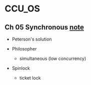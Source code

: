 # CCU_OS


## Ch 05 Synchronous [note](https://hackmd.io/@timm/S13-iz9w2)

* Peterson's solution

* Philosopher
    * simultaneous (low concurrency)

* Spinlock
    * ticket lock